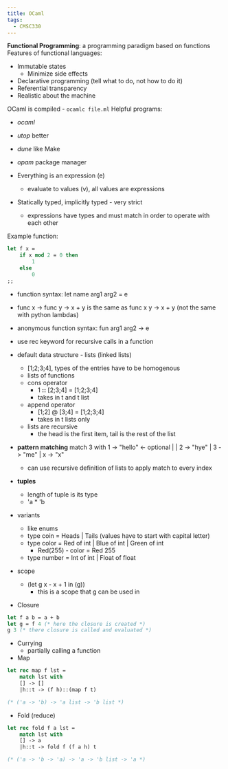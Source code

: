 ```yaml
---
title: OCaml
tags:
  - CMSC330
---
```

**Functional Programming**: a programming paradigm based on functions
Features of functional languages:
- Immutable states
	- Minimize side effects
- Declarative programming (tell what to do, not how to do it)
- Referential transparency
- Realistic about the machine

OCaml is compiled - `ocamlc file.ml`
Helpful programs:
- *ocaml*
- *utop* better 
- *dune* like Make
- *opam* package manager

- Everything is an expression (e)
	- evaluate to values (v), all values are expressions
- Statically typed, implicitly typed - very strict
	- expressions have types and must match in order to operate with each other

Example function:
```OCaml
let f x =
	if x mod 2 = 0 then
		1
	else
		0
;;
```

- function syntax: let name arg1 arg2 = e
- func x -> func y -> x + y is the same as func x y -> x + y (not the same with python lambdas)
- anonymous function syntax: fun arg1 arg2 -> e
- use rec keyword for recursive calls in a function

- default data structure - lists (linked lists)
	- [1;2;3;4], types of the entries have to be homogenous
	- lists of functions
	- cons operator 
		- 1 **::** [2;3;4] = [1;2;3;4]
		- takes in t and t list
	- append operator
		- [1;2] @ [3;4] = [1;2;3;4]
		- takes in t lists only
	- lists are recursive
		- the head is the first item, tail is the rest of the list
- **pattern matching**
	 match 3 with
	 1 -> "hello"       <- optional |
	 \| 2 -> "hye"
	 \| 3 -> "me"
	 \| x ->  "x"
	 - can use recursive definition of lists to apply match to every index
- **tuples**
	- length of tuple is its type
	- 'a * 'b
- variants
	- like enums
	- type coin = Heads | Tails (values have to start with capital letter)
	- type color = Red of int | Blue of int | Green of int
		- Red(255) - color = Red 255
	- type number = Int of int | Float of float
- scope
	- (let g x - x + 1 in (g))
		- this is a scope that g can be used in
- Closure
```OCaml
let f a b = a + b
let g = f 4 (* here the closure is created *)
g 3 (* there closure is called and evaluated *)
```
- Currying
	-  partially calling a function
- Map
```OCaml
let rec map f lst = 
	match lst with
	[] -> []
	|h::t -> (f h)::(map f t)

(* ('a -> 'b) -> 'a list -> 'b list *)
```
- Fold (reduce)
```OCaml
let rec fold f a lst = 
	match lst with
	[] -> a
	|h::t -> fold f (f a h) t

(* ('a -> 'b -> 'a) -> 'a -> 'b list -> 'a *)
```